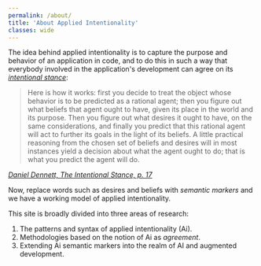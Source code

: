 ```yaml
---
permalink: /about/
title: 'About Applied Intentionality'
classes: wide
---
```


The idea behind applied intentionality is to capture the purpose and behavior of an application in code, and to do this in such a way that everybody involved in the application's development can agree on its [_intentional stance_](https://en.wikipedia.org/wiki/Intentional_stance):

> Here is how it works: first you decide to treat the object whose behavior is to be predicted as a rational agent; then you figure out what beliefs that agent ought to have, given its place in the world and its purpose. Then you figure out what desires it ought to have, on the same considerations, and finally you predict that this rational agent will act to further its goals in the light of its beliefs. A little practical reasoning from the chosen set of beliefs and desires will in most instances yield a decision about what the agent ought to do; that is what you predict the agent will do.

<cite><a href="https://scholar.google.com/scholar_lookup?title=The%20intentional%20stance&author=DC.%20Dennett&publication_year=1989">Daniel Dennett, The Intentional Stance, p. 17</a></cite>

Now, replace words such as desires and beliefs with _semantic markers_ and we have a working model of applied intentionality.

This site is broadly divided into three areas of research:

1. The patterns and syntax of applied intentionality (Ai).
2. Methodologies based on the notion of Ai as _agreement_.
3. Extending Ai semantic markers into the realm of AI and augmented development.
